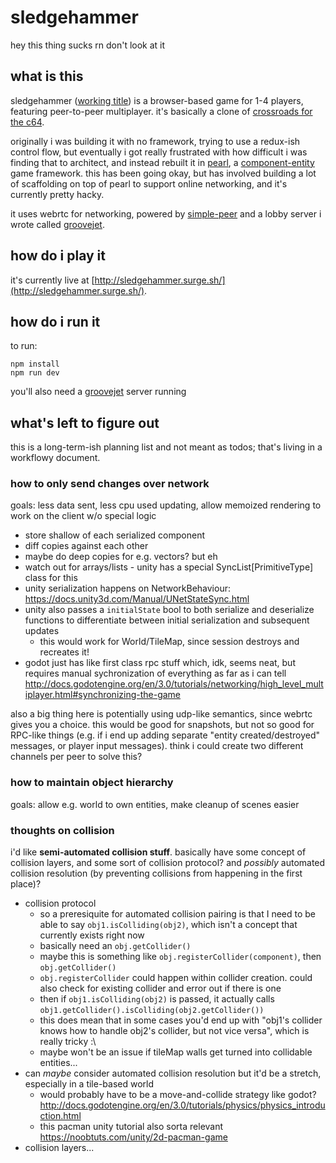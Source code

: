 # sledgehammer

hey this thing sucks rn don't look at it

## what is this

sledgehammer ([working title](https://www.youtube.com/watch?v=OJWJE0x7T4Q)) is a browser-based game for 1-4 players, featuring peer-to-peer multiplayer. it's basically a clone of [crossroads for the c64](http://www.dessgeega.com/crossroads.html).

originally i was building it with no framework, trying to use a redux-ish control flow, but eventually i got really frustrated with how difficult i was finding that to architect, and instead rebuilt it in [pearl](https://github.com/thomasboyt/pearl), a [component-entity](http://gameprogrammingpatterns.com/component.html) game framework. this has been going okay, but has involved building a lot of scaffolding on top of pearl to support online networking, and it's currently pretty hacky.

it uses webrtc for networking, powered by [simple-peer](https://github.com/feross/simple-peer) and a lobby server i wrote called [groovejet](https://github.com/thomasboyt/groovejet).

## how do i play it

it's currently live at [http://sledgehammer.surge.sh/](http://sledgehammer.surge.sh/).

## how do i run it

to run:

```
npm install
npm run dev
```

you'll also need a [groovejet](https://github.com/thomasboyt/groovejet) server running

## what's left to figure out

this is a long-term-ish planning list and not meant as todos; that's living in a workflowy document.

### how to only send changes over network

goals: less data sent, less cpu used updating, allow memoized rendering to work on the client w/o special logic

- store shallow of each serialized component
- diff copies against each other
- maybe do deep copies for e.g. vectors? but eh
- watch out for arrays/lists - unity has a special SyncList[PrimitiveType] class for this
- unity serialization happens on NetworkBehaviour: https://docs.unity3d.com/Manual/UNetStateSync.html
- unity also passes a `initialState` bool to both serialize and deserialize functions to differentiate between initial serialization and subsequent updates
  - this would work for World/TileMap, since session destroys and recreates it!
- godot just has like first class rpc stuff which, idk, seems neat, but requires manual sychronization of everything as far as i can tell http://docs.godotengine.org/en/3.0/tutorials/networking/high_level_multiplayer.html#synchronizing-the-game

also a big thing here is potentially using udp-like semantics, since webrtc gives you a choice. this would be good for snapshots, but not so good for RPC-like things (e.g. if i end up adding separate "entity created/destroyed" messages, or player input messages). think i could create two different channels per peer to solve this?

### how to maintain object hierarchy

goals: allow e.g. world to own entities, make cleanup of scenes easier

### thoughts on collision

i'd like **semi-automated collision stuff**. basically have some concept of collision layers, and some sort of collision protocol? and _possibly_ automated collision resolution (by preventing collisions from happening in the first place)?

* collision protocol
  * so a preresiquite for automated collision pairing is that I need to be able to say `obj1.isColliding(obj2)`, which isn't a concept that currently exists right now
  * basically need an `obj.getCollider()`
  * maybe this is something like `obj.registerCollider(component)`, then `obj.getCollider()`
  * `obj.registerCollider` could happen within collider creation. could also check for existing collider and error out if there is one
  * then if `obj1.isColliding(obj2)` is passed, it actually calls `obj1.getCollider().isColliding(obj2.getCollider())`
  * this does mean that in some cases you'd end up with "obj1's collider knows how to handle obj2's collider, but not vice versa", which is really tricky :\
  * maybe won't be an issue if tileMap walls get turned into collidable entities...
* can _maybe_ consider automated collision resolution but it'd be a stretch, especially in a tile-based world
  * would probably have to be a move-and-collide strategy like godot? http://docs.godotengine.org/en/3.0/tutorials/physics/physics_introduction.html
  * this pacman unity tutorial also sorta relevant https://noobtuts.com/unity/2d-pacman-game
* collision layers...
